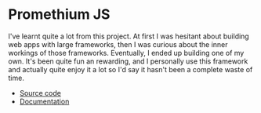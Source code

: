 # Promethium JS

I've learnt quite a lot from this project. At first I was hesitant about building web apps with large frameworks, then I was curious about the inner workings of those frameworks. Eventually, I ended up building one of my own. It's been quite fun an rewarding, and I personally use this framework and actually quite enjoy it a lot so I'd say it hasn't been a complete waste of time.

- [Source code](https://github.com/promethiumjs/promethium)
- [Documentation](https://promethium.js.org/)
